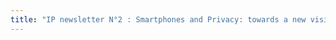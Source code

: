 ```yaml
---
title: "IP newsletter N°2 : Smartphones and Privacy: towards a new vision of data protection?'"
---
```




